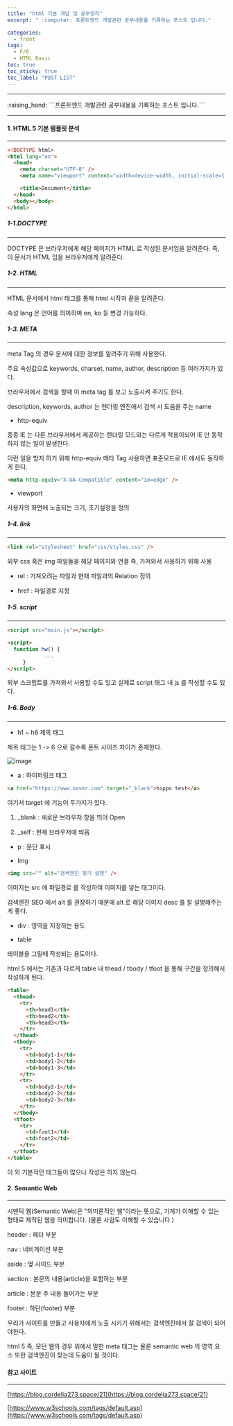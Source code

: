 ```yaml
---
title: "html 기본 개념 및 공부정리"
excerpt: " :computer: 프론트엔드 개발관련 공부내용을 기록하는 포스트 입니다."

categories:
  - front
tags:
  - F/E
  - HTML Basic
toc: true
toc_sticky: true
toc_label: "POST LIST"
---
```


<hr>
:raising_hand:  ```프론트엔드 개발관련 공부내용을 기록하는 포스트 입니다.```
<hr>

#### 1. HTML 5 기본 템플릿 분석

---

```html
<!DOCTYPE html>
<html lang="en">
  <head>
    <meta charset="UTF-8" />
    <meta name="viewport" content="width=device-width, initial-scale=1.0" />

    <title>Document</title>
  </head>
  <body></body>
</html>
```

##### 1-1.DOCTYPE

---

DOCTYPE 은 브라우저에게 해당 페이지가 HTML 로 작성된 문서임을 알려준다. 즉, 이 문서가 HTML 임을 브라우저에게 알려준다.

##### 1-2. HTML

---

HTML 문서에서 html 태그를 통해 html 시작과 끝을 알려준다.

속성 lang 은 언어를 의미하며 en, ko 등 변경 가능하다.

##### 1-3. META

---

meta Tag 의 경우 문서에 대한 정보를 알려주기 위해 사용한다.

주요 속성값으로 keywords, charset, name, author, description 등 여러가지가 있다.

브라우저에서 검색을 할때 이 meta tag 를 보고 노출시켜 주기도 한다.

description, keywords, author 는 렌더링 엔진에서 검색 시 도움을 주는 name

- http-equiv

종종 IE 는 다른 브라우저에서 제공하는 렌더링 모드와는 다르게 적용이되어 IE 만 동작하지 않는 일이 발생한다.

이런 일을 방지 하기 위해 http-equiv 메타 Tag 사용하면 표준모드로 IE 에서도 동작하게 한다.

```html
<meta http-equiv="X-UA-Compatible" content="ie=edge" />
```

- viewport

사용자의 화면에 노출되는 크기, 초기설정을 정의

##### 1-4. link

---

```html
<link rel="stylesheet" href="css/styles.css" />
```

외부 css 혹은 img 파일들을 해당 페이지와 연결 즉, 가져와서 사용하기 위해 사용

- rel : 가져오려는 파일과 현재 파일과의 Relation 정의

- href : 파일경로 지정

##### 1-5. script

---

```html
<script src="main.js"></script>

<script>
  function hw() {
    		...
     }
</script>
```

외부 스크립트를 가져와서 사용할 수도 있고 실제로 script 태그 내 js 를 작성할 수도 있다.

##### 1-6. Body

---

- h1 ~ h6 제목 태그

제목 태그는 1 -> 6 으로 갈수록 폰트 사이즈 차이가 존재한다.

![image](https://user-images.githubusercontent.com/56063287/145716623-e76aa1b8-2f36-443a-91ee-da8c9c8ed3e5.png)

- a : 하이퍼링크 태그

```html
<a href="https://www.naver.com" target="_black">hippo test</a>
```

여기서 target 에 기능이 두가지가 있다.

1.  \_blank : 새로운 브라우저 창을 띄어 Open

2.  \_self : 현재 브라우저에 띄움

- p : 문단 표시

- Img

```html
<img src="" alt="검색엔진 찾기 설명" />
```

이미지는 src 에 파일경로 를 작성하여 이미지를 넣는 태그이다.

검색엔진 SEO 에서 alt 를 권장하기 때문에 alt 로 해당 이미지 desc 를 잘 설명해주는게 좋다.

- div : 영역을 지정하는 용도

- table

테이블을 그릴때 작성되는 용도이다.

html 5 에서는 기존과 다르게 table 내 thead / tbody / tfoot 을 통해 구간을 정의해서 작성하게 된다.

```html
<table>
  <thead>
    <tr>
      <th>head1</th>
      <th>head2</th>
      <th>head3</th>
    </tr>
  </thead>
  <tbody>
    <tr>
      <td>body1-1</td>
      <td>body1-2</td>
      <td>body1-3</td>
    </tr>
    <tr>
      <td>body2-1</td>
      <td>body2-2</td>
      <td>body2-3</td>
    </tr>
  </tbody>
  <tfoot>
    <tr>
      <td>foot1</td>
      <td>foot2</td>
    </tr>
  </tfoot>
</table>
```

이 외 기본적인 태그들이 많으나 작성은 하지 않는다.

#### 2. Semantic Web

---

시맨틱 웹(Semantic Web)은 "의미론적인 웹"이라는 뜻으로, 기계가 이해할 수 있는 형태로 제작된 웹을 의미합니다. (물론 사람도 이해할 수 있습니다.)

header : 헤더 부분

nav : 네비게이션 부분

aside : 옆 사이드 부분

section : 본문의 내용(article)을 포함하는 부분

article : 본문 주 내용 들어가는 부분

footer : 하단(footer) 부분

우리가 사이트를 만들고 사용자에게 노출 시키기 위해서는 검색엔진에서 잘 검색이 되어야한다.

html 5 즉, 모던 웹의 경우 위에서 말한 meta 태그는 물론 semantic web 의 영역 요소 또한 검색엔진이 찾는데 도움이 될 것이다.

#### 참고 사이트

---

[https://blog.cordelia273.space/21](https://blog.cordelia273.space/21)

[https://www.w3schools.com/tags/default.asp](https://www.w3schools.com/tags/default.asp)
